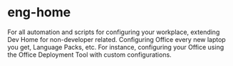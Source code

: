 # eng-home
For all automation and scripts for configuring your workplace, extending Dev Home for non-developer related. Configuring Office every new laptop you get, Language Packs, etc. For instance, configuring your Office using the Office Deployment Tool with custom configurations.
